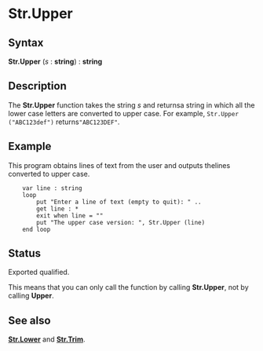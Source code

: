 
# Str.Upper

## Syntax
**Str.Upper** (_s_ : **string**) : **string**

## Description
The **Str.Upper** function takes the string _s_ and returnsa string in which all the lower case letters are converted to upper case. For example, `Str.Upper ("ABC123def")` returns`"ABC123DEF"`.


## Example
This program obtains lines of text from the user and outputs thelines converted to upper case.

        var line : string
        loop
            put "Enter a line of text (empty to quit): " ..
            get line : *
            exit when line = ""
            put "The upper case version: ", Str.Upper (line)
        end loop
    
## Status
Exported qualified.

This means that you can only call the function by calling **Str.Upper**, not by calling **Upper**.


## See also
**[Str.Lower](str_lower.html)** and **[Str.Trim](str_trim.html)**.

